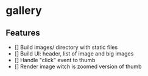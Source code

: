 # gallery

##  Features

* [] Build images/ directory with static files
* [] Build UI: header, list of image and big images
* [] Handle "click" event to thumb
* [] Render image witch is zoomed version of thumb 
